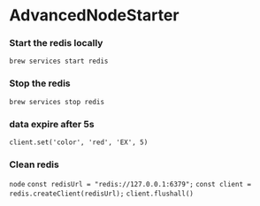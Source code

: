 # AdvancedNodeStarter

### Start the redis locally
`brew services start redis`

### Stop the redis
`brew services stop redis`

### data expire after 5s
`client.set('color', 'red', 'EX', 5)`

### Clean redis
`node` 
`const redisUrl = "redis://127.0.0.1:6379";`
`const client = redis.createClient(redisUrl);`
`client.flushall()`
